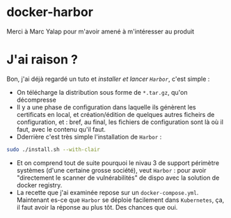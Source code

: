 # docker-harbor
Merci à Marc Yalap pour m'avoir amené à m'intéresser au produit


# J'ai raison ?

Bon, j'ai déjà regardé un tuto et _installer et lancer `Harbor`_, c'est simple : 

* On télécharge la distribution sous forme de `*.tar.gz`, qu'on décompresse
* Il y a une phase de configuration dans laquelle ils génèrent les certificats en local, et création/édition de quelques autres ficheirs de configuration, et : bref, au final, les fichiers de configuration sont là où il faut, avec le contenu qu'il faut.
* Dderrière c'est très simple l'installation de `Harbor`  : 
```bash
sudo ./install.sh --with-clair
```
* Et on comprend tout de suite pourquoi le nivau 3 de support périmètre systèmes (d'une certaine grosse société), veut `Harbor` : pour avoir "directement le scanner de vulnérabilités" de dispo avec la solution de docker registry.
* La recette que j'ai examinée repose sur un `docker-compose.yml`. Maintenant es-ce que `Harbor` se déploie facilement dans `Kubernetes`, ça, il faut avoir la réponse au plus tôt. Des chances que oui.


